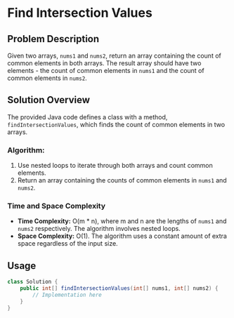 # Find Intersection Values

## Problem Description

Given two arrays, `nums1` and `nums2`, return an array containing the count of common elements in both arrays. The result array should have two elements - the count of common elements in `nums1` and the count of common elements in `nums2`.

## Solution Overview

The provided Java code defines a class with a method, `findIntersectionValues`, which finds the count of common elements in two arrays.

### Algorithm:

1. Use nested loops to iterate through both arrays and count common elements.
2. Return an array containing the counts of common elements in `nums1` and `nums2`.

### Time and Space Complexity

- **Time Complexity:** O(m * n), where m and n are the lengths of `nums1` and `nums2` respectively. The algorithm involves nested loops.
- **Space Complexity:** O(1). The algorithm uses a constant amount of extra space regardless of the input size.

## Usage

```java
class Solution {
    public int[] findIntersectionValues(int[] nums1, int[] nums2) {
        // Implementation here
    }
}
